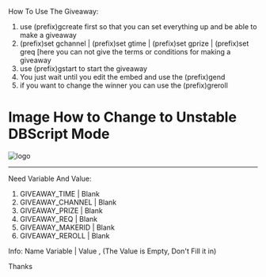 How To Use The Giveaway:

1. use (prefix)gcreate first so that you can set everything up and be able to make a giveaway
2. (prefix)set gchannel | (prefix)set gtime | (prefix)set gprize | (prefix)set greq [here you can not give the terms or conditions for making a giveaway
3. use (prefix)gstart to start the giveaway
4. You just wait until you edit the embed and use the (prefix)gend
5. if you want to change the winner you can use the (prefix)greroll 

# Image How to Change to Unstable DBScript Mode
![logo](https://imgur.com/a/wgYZbof)

------------------------------------------------------------------------------------------------------------------------------
Need Variable And Value:

1. GIVEAWAY_TIME | Blank 
2. GIVEAWAY_CHANNEL | Blank 
3. GIVEAWAY_PRIZE | Blank 
4. GIVEAWAY_REQ | Blank 
5. GIVEAWAY_MAKERID | Blank 
6. GIVEAWAY_REROLL | Blank 

Info:
 Name Variable | Value , (The Value is Empty, Don't Fill it in)



Thanks
